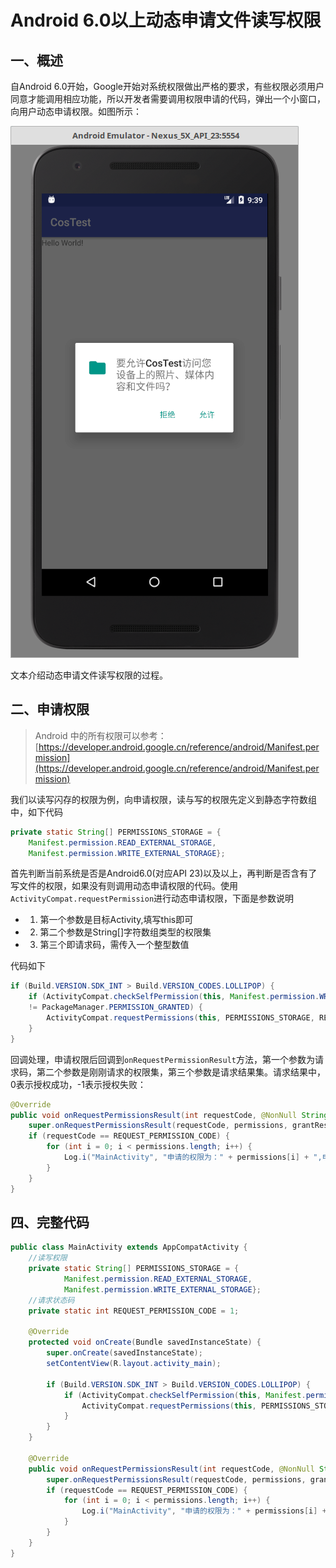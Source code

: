 # Android 6.0以上动态申请文件读写权限

## 一、概述

自Android 6.0开始，Google开始对系统权限做出严格的要求，有些权限必须用户同意才能调用相应功能，所以开发者需要调用权限申请的代码，弹出一个小窗口，向用户动态申请权限。如图所示：

![01.png](../img/02-01.png)

文本介绍动态申请文件读写权限的过程。

## 二、申请权限

> Android 中的所有权限可以参考：[https://developer.android.google.cn/reference/android/Manifest.permission](https://developer.android.google.cn/reference/android/Manifest.permission)

我们以读写闪存的权限为例，向申请权限，读与写的权限先定义到静态字符数组中，如下代码

```java
private static String[] PERMISSIONS_STORAGE = {
    Manifest.permission.READ_EXTERNAL_STORAGE,
    Manifest.permission.WRITE_EXTERNAL_STORAGE};
```

首先判断当前系统是否是Android6.0(对应API 23)以及以上，再判断是否含有了写文件的权限，如果没有则调用动态申请权限的代码。使用`ActivityCompat.requestPermission`进行动态申请权限，下面是参数说明

- 1. 第一个参数是目标Activity,填写this即可
- 2. 第二个参数是String[]字符数组类型的权限集
- 3. 第三个即请求码，需传入一个整型数值

代码如下

```java
if (Build.VERSION.SDK_INT > Build.VERSION_CODES.LOLLIPOP) {
    if (ActivityCompat.checkSelfPermission(this, Manifest.permission.WRITE_EXTERNAL_STORAGE) 
    != PackageManager.PERMISSION_GRANTED) {
        ActivityCompat.requestPermissions(this, PERMISSIONS_STORAGE, REQUEST_PERMISSION_CODE);
    }
}
```

回调处理，申请权限后回调到`onRequestPermissionResult`方法，第一个参数为请求码，第二个参数是刚刚请求的权限集，第三个参数是请求结果集。请求结果中，0表示授权成功，-1表示授权失败：

```java
@Override
public void onRequestPermissionsResult(int requestCode, @NonNull String[] permissions, @NonNull int[] grantResults) {
    super.onRequestPermissionsResult(requestCode, permissions, grantResults);
    if (requestCode == REQUEST_PERMISSION_CODE) {
        for (int i = 0; i < permissions.length; i++) {
            Log.i("MainActivity", "申请的权限为：" + permissions[i] + ",申请结果：" + grantResults[i]);
        }
    }
}
```

## 四、完整代码

```java
public class MainActivity extends AppCompatActivity {
    //读写权限
    private static String[] PERMISSIONS_STORAGE = {
            Manifest.permission.READ_EXTERNAL_STORAGE,
            Manifest.permission.WRITE_EXTERNAL_STORAGE};
    //请求状态码
    private static int REQUEST_PERMISSION_CODE = 1;

    @Override
    protected void onCreate(Bundle savedInstanceState) {
        super.onCreate(savedInstanceState);
        setContentView(R.layout.activity_main);

        if (Build.VERSION.SDK_INT > Build.VERSION_CODES.LOLLIPOP) {
            if (ActivityCompat.checkSelfPermission(this, Manifest.permission.WRITE_EXTERNAL_STORAGE) != PackageManager.PERMISSION_GRANTED) {
                ActivityCompat.requestPermissions(this, PERMISSIONS_STORAGE, REQUEST_PERMISSION_CODE);
            }
        }
    }

    @Override
    public void onRequestPermissionsResult(int requestCode, @NonNull String[] permissions, @NonNull int[] grantResults) {
        super.onRequestPermissionsResult(requestCode, permissions, grantResults);
        if (requestCode == REQUEST_PERMISSION_CODE) {
            for (int i = 0; i < permissions.length; i++) {
                Log.i("MainActivity", "申请的权限为：" + permissions[i] + ",申请结果：" + grantResults[i]);
            }
        }
    }
}
```
